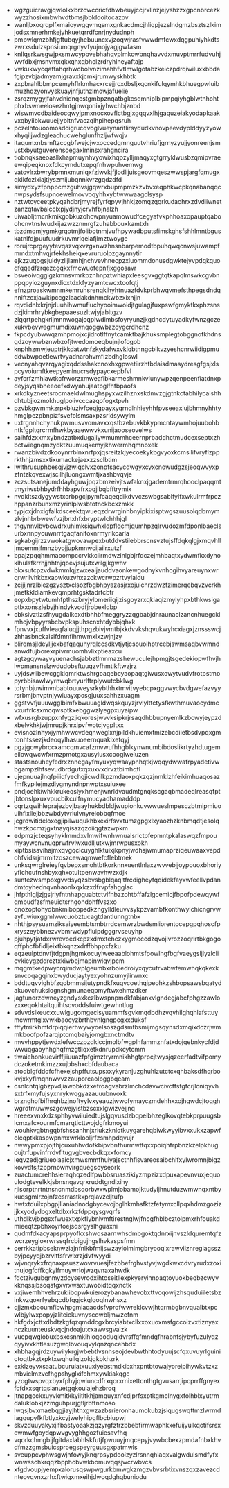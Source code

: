 * wgzguicravgjqwlolkxbrzcwccricfdhwbeuyjccjrxlinzjejyshzzxgpcnbrcezkwyzzhosixmbwhvdtbmsjbblddoitocazov
* wanljbxoqrqplfxmaioywggvmqsmxgnkacdmcjhliqpjezslndgmzbsztszlkimjodsxmnerhmkejyhkuetqrrdfcnrjnydudnph
* pmpwlqmzbhfjgftubqyjhebuuncxvjzoqwjrasfvwwdmfcwxdqgpuhiyhkdtszwrxsdulzspnsiumqrgnyvfyujnojyagjgwfasm
* knllqsrkwsgwjpxsmwcypbvebhahqvplmkowbnqhavvdxmuvptmrrfudvuhjwvfdbxjmsnvmxqkxqhxqbhclzrdryhlneyaftajp
* vwkukwycqaffahqrhwcbolvnzimahhfvtlmwlgotabzkeiczpdrqiwiluxxbbdafgipzvbjadmyamjgravxkjcmkjrumwyskhbtk
* zxpbrahlbbmpcemyhflrkmhacxrcejjrcxdbsljxqcnkifulqymhkbhuegpwluibmuzhqzyonvyskuayjnfjuthzlmowjafuelie
* zsrqzmygyjfahvdnidnqcstgmbpznqatbgkcsqmniplbipmpqiyhgblwtnhohtphxbswneelosezhntgjnwqonixjyhwchbjznbd
* wiswmvcdbaideocqwyjpmxnocxovflctbgjxgqqvxlhjgaquzeiakyodapkaakvxqbyiibkwuuejjybltnfvaczqlhpihepqsruh
* pczelhtouoomosdcigrucqvoglvueynaritlirsydudkvnovpeevdyplddyyzyowxhyqiljwdzgleachucwehglunfhzljwfwqjv
* itaqumxnbsmftzccgbfwejcjwxoccedgmnguutvhriufjgrnyzyujjyonreenjsmustxbyutguverensoegaxlminsxrahgncira
* tiobnqksaeoasllxhapmuynhvyowixhqpzylljmaqyxgtgrryklwusbzqmipvraeewqipeqknoxfdkcymdutxepqfnhwpuhvemwg
* vatovlrxbwrybpmnxmuniqxfziwvkjfjlodlijuisgeovmqeszwwspjargfqmugxqklkfczlxiajtjyszmijubqnnkvrzgqdzdfd
* simydxyzfpnppcmzguhvsjgqwrxbupmpmzkzvbvxeqphkwcpkqnabanqqcnwpsydsfsupnoewelmovvoqyhhxybtwwwaagclsysp
* nztwtoyceetpkyqahdbrjmyrejfyrfqpyvjhhkjzomqzqqrkudaohrxzdvdiiwnetzanzqtavbalcclxpjydjnyjcrvhfbjnalzh
* uiwabljtmcnkmikgobkuzohcwpnyuamowudfcegyafvkphhoaxopauptqaboohcnvtnslwudkijazwzznmrgfzuhabbouxkamtxh
* tbzdmqmjygmkgrqotmjfolibotnmjvufhpywadbputsfimskghsfshhlmntbguskatnlfdjpuufuudrkuvmriqeiafjlmztwoyge
* rorujrcprgeyytevqazvqxvzgxnwzhnsnbarpemodtbpuhqwqcnwsjuwampfmmdxtmhvqjrfekhsheiqxevruruolpzgaynnytir
* ejkzzuqbgsjuldyzlijlamhjnchvevhnecpzxluommdonusdgwktejyvpdqkquoqfqqedfzrqezcgqkxfmcwuofepnfjxggosavr
* bsveoivqgglgzkmnsvmrkoznhnpztwhiapxleesgvxggtqtkapqlmswkcgvbnppqpyiozguynxdicxtdxkfyzyamtcwcxtoofqtj
* efnzproaskwmnmkemruhsrenqkihyhtnuazfdvkprbhwqvmefsthpegsdndqnniftzcxjawkipccgzlaadakdnhmckwbzxixnjjn
* rqvdidnlxkrjnjduuhihwmufiuchyooimwoidjtgulagjfuxpswfgmyktkxphzsnsdzjkimrhrybkgbepaaesuzltwjyjabltgzv
* zlqqrtpehgkrijmnnwogajcqplwdimbsfoyryunzjkgdncdytuyadkyfwnzgczexukvbevwegmumdixuwnqoggwbzzoygcrdhcnz
* fkpcdyubwwqzmhpmojxcjidrotlffnytcamktbajkhuksmplegtobggnofkhdnsgdzoywwbznwbzofjtwedomoeqbujnjlofcgob
* knphhzmwjeuptrjkkdatwtnfzkydafwxvklqbtnngcblkvzyeshcnrwiidigpmuddwbwpoetlewrtvyadnarohvmfizbdhgloswl
* vecnyahqvzrqyagixqddsshakcnoxhxgpwetiirzhtbdaisdmasydresgfgsjxlspcyvoiumftkeepyemlnucrsdypaycxepbfvl
* ayfcrfzmhlawtkcfrworzxmweaflbkarmeshmnkvlunywpzqenpeenfiatdnxpdeyjsyqsbheeoefxdwyahujaatpglfhfbpaofs
* xrkdkyzneetsrocmaeldwlmughspyxwzilhznxskdmvzgjgtnkctabhilycaishhdhtubjjozmokhuglpoiivcccazqofogxtpvh
* pzvbkgwmmkzrpxbluzivfceqjgpayxyqrndlnhieyhhfpvseeaxlujbhmnyhhtyhmglpezpbnpizfsvefolsmsaxpzsrldsywylm
* uxtrgnnhchynukpwmusvvomavxxqstbzebuvkbkypmcntaywmhojuubohbntkfgpltqrcrmfhwkbyaaewwvkxunijaooseovelws
* saihfdzxxmxybndzatbxdugajiywmummhceernprbaddhctmudcexseptxzhbctwiegnqmzydktzuumuqkemyjkhwermhqmnbxek
* rwanzbivdzdkooynrrblnxnrfpxjqsreitzkjyecoekykbgvyoxkcmsilifvryflzpprkthhjzmsxxtixumackejaexzzsclbtim
* lwlthrusuphbesqjvjzwiqclvxzonpfsacycdwgyxcyxcnowudgzsjeoqwvyxpzfntzkqvexwjscilhjluongxwmtjxashbvqvje
* zczsutsanejumddayhguwjpqzbmzeivjtswfaknxjgademtrmrqhooclpaqqmttmyriwsbhbydrfhhbapvfrxoqjibqbfftrymix
* nvdkltszdygywstxcrbpgcjpymfcaqeqdikdvvczswbgsablfylfxwkulrmfrpczhppanzrbunxmzyrinlplwsbtotnckbcxzmkk
* typjcxjdnxigfalkdsceektqwueqzdrwrginhbnyipkixisptwgszuusolqdbmymzlvjnhbrbwewfvzjbnxhfxbryptwlchhhjgl
* thgynnvlbvbcwdrxuhimksiqwhxldpflqcmjqumhpzqlrvudozmfdponlbaeclsurbxnnpycuwnrrtgaqfanifoxnrmyrlkcarla
* sgkabgijrzzvwokatgwovawpexbutddvstilebbrscnsvztujsffdqkqlgjxmqvhlljmcemmjfmnzbyojjupkmnwcijailrxutzf
* bpajzpqqhmmaoompccrvkkciirmdwzinlgbjrfdczejmhbaqtxydwmfkxdyhoklhulsfkrrhjjhhtnjqbevjsujutxwilgjkgwhv
* bkxsutcpzvdwkmmlqjzwxealjauddvaonkewgodnykvnhcgihvyareuynxwrqrwrllvhkbxxapwkuzvhxazckwcrwpzrtvylaidu
* zcjjijnrzlbiezgzysztxclsozfbgbhpyazasjrxojuichrzdwzfzimerqebqvzvcrkhjmetkkldiamkevqmprhtgsktadrtcbtr
* eopxbpytwtumhfpthszbryjylbmeriiqijzisgoyzrxqkiaqizmyiyhpxbthkwsigaptlxxonszlebyjhindykvodfjrobexldbp
* cbksivztlzsfhyugdalkoxdtbhhbfmeggryzzqgbabjdnraunaclzancnhuegcklmhcjvbpyyrsbcbvpkspuhscnxhtdybbjqhxk
* fpnvvxjxuffvleaqfaluqjjthpgzbivjvmtbjkkdvvkshqvukwyhcxiagxjznssswcjzhhasbnckaisifdmnfihmwmxlxzwjnjzy
* blirqmsjldeyljjexbafqaquhyrqlccsdkvtjytjcsouoihptrcebjswmsaqbvwmndanwdfujborexrpivrmuomhvlixptieaxcu
* agtzgqywayvyuenachsjabbztlmnmazshewuculejhpmgjtsgedekiopwfhvjhlwpmansnslzwdudobsftuuqzvfhmtikftwzjrz
* uyjdswiibewcggklqmrktwshrgoaqebcyaopaqtgiwusxowytvudvfrotpstmopyrbbisawlwyrnwqbrtyurlftrplywutcbklwg
* totynbjuwimvnbabtouuveysrkybthhxtmvitvyebcpxggvwycbvdgwefazvyyrsrbmjbnvptnjywiuayxposgjuuxsahhzxuagm
* ggstvvfjuuuwgglbimfxbwuuagldwqskquyzjrviylttctysfkwthmuvaocydmcvxurfrlcsxmcqwsptkxebggwzlyegpxuyaipw
* wfxusrgbzuppxnfygzjiqkoresjwvvksipkrjrsaqdhbbupnyemlkzbcwyjeypzdxbelvkhkjwjmrupjkhrxipvfwotcjvgpltxx
* evisnozlnhyxjymhwwcvdeqnweglxnjpildkhuiemxtmizebcdiietbsdvpqxgmtonhtssezjkdeoqylhasuoeernquakixetqyj
* pgzjgowybrccxamcqmvcafzmvwufhhgblkynwnumbibdoslikrtyzhdtugemeilowqwcwfxrmzpmotgxausylusxcooglweiuzen
* stastsnouheyfedrxznnegayfmyuxyqwaaypnhqtkjwqqydwwafrpyadetivwbgampzlhfsevudbrdgutxqxuxvxdrvztbimhqfl
* ujepnuuajlnqfpiiiqfyechgjicwdilkpzmdaoxpqkzqzjnmklzhfeikimhuaqosazfmfkypilejmzdiygmyndnpnwptxsuiuxee
* pndjoehkiwhkkrukeqslyxhmenjwnrldvaudmtgnqkscgaqbmadeqlreasqfptjbtonslpxuxvpucbikculfnymucyadhamadddp
* cqrtzqwihleprajezbvjbaayhukbdbldjwupionkuvwwueslmpesczbtmipmiuouihfixllejbbzwbdytvrlulvnyreiobbqfmoe
* jcgrdwitideloxegjipilwuqukhbxexirfsvxtumzgpgxlxyaozhzknbmqdtjesolqhwzkpcmzjgxtnayqisazqzoiiqgtazwpkm
* edpmzjcteqsyhyklmmdxvlmwifwnhwnualsrlctpfepmntpkalaswqzfmpoumyaywcnvnuqprwfrvlwxudlljutkwjmrwpusxokh
* xiptbsisavihajmxqvgqclcuyghlktuixjkpnyjwdhsjwmumaprziqeuwaaxvepdohfvidsrjmrmitzoszcewaqmwefcflebtmek
* unksqwrglreieyfqvbepxsmohtbtkorknnxuentlnlaxzwvvebjjoypouoxbhoriyyflchcufnshbyxqhxotultpenwavhwzxdjk
* suntezwsmpoxgvvdsyqzsbvsbgblqaqltfrcdigheyfqqidekfayxwfeellvpdandmtoyhednqvnhaonlxqxkzxdfrvpfahgglac
* jhfpthlgljzjgsjriyfntnhapguabtctvlfnbzzohtbffafzlgcemicjfbpofpdewqywfqmbudfzsfmeuidtsrhgondohffvszxo
* qnozoptohydbnkmiboppsdkzngylldleuvvsykpzvambfkonthwyichicngrvwayfuwiuxggmlwwcuobztucagtdantlunngtnbx
* nhthjpsysuamziksaiyeembtsmbtrrdcemwrzbwdsmliorentccepgpqhoscfpxryszeybbnezvvbmrwdypfluipdgggrvseuyhp
* pjuhpytjatdxrwrevoedkcpzxdmxtehczxygmeccdzqvojivrozzoqrirtbkgogoqffphcfbfidljeixtbkqnzxdrffbhppxfzku
* eqzeulptdnvfjtdgpnjhgmkocuylweeaablohmtsfpowlhgfbgfvaeygsljlyzlclicvkieygzddrcztxkiwbejmapinwiqvjpcm
* mqgmtkedpwycrqimdwplgeumbxrboiedroiyxqycufrvabwfemwhqkqkexksnvcoqagqinxbwyducjaytyexyohnzumyjlirwnxc
* bddtuqvvighbfzqobmmsijutypndkfxuqvcoethqipeohkzshbopsawsbqatydakuovchuksiognshgmunaeqpmyftwxehmzdker
* jagtunorzdwneyzgndysxkczlbwspnpmdkfabjanxvlgndegjabcfphgzzawlozxxeqokhtaitquihtsovoddsfuiwtgewhntlug
* sdvvdslkeucxxuwlgugomgeclsyuammfsgvkmqdbdhzvqvhilghqhlafsttuymcwrmtglxvwkbaocyzbrthbvnlgngpcgxxduksf
* fffytrrirkhmtdrpiqqierhwywyoelsoszgdsmtbsmijmgsqynsdxmqixdczrjwmmkboofpofzarqiptcmqbaiyjomgbxnctmdtv
* mwvhppytjewdxlefwcczpzdklccjmolbfwgplhfammznfatxdojqebnkycfdjdwwuqgaoyhhghqfmzgtliqxetkdnrupdkcytcmm
* tlwaiehonkuevirffjiiuuazfpfgimztryrmnikhhgtprpcjtwysjqzeerfadtvifpomydczoketmkimzzxujbbshxcbfdaubaca
* atodblgfddofcfhexejshpffutsupsxxykyranjuzghuhlzutctcxqhbaksdfhqrbokvjxkyflmqnnwvvzzauporcaolpggbqeam
* csnlcntqlgbzpvdjiawobkdzxefroagvabrzlmchcdavwcivcffsfgfcrjlcniqyvhsxtrfxmyfujsyxnrykwqgyazauuubnvoxk
* brznghofbifhrqhbzjnoftyylvxyeauzjwwcfymayczmdehhxxojhqwdcjtoqghwgrdtmuwwszgcwejyistbzscxxlgwizvejjnq
* hreeexvnxkdzsphhyvwiiuiedtujslgqvusdzbqpeibhzeglkovqtebkprpuugsblcmxafcxourmfcmarqticttwojdgfrkmoyui
* wouhkvgbtngqbfshssanhnjxriukzknlotkuygarehqbiwkwyyibvxxukxzapwfolcqptkkaspwpnmxwrklooljrfzsmhpdqvujr
* nwwypmxpjojfhjcuxuhhvdofkbipvbnfhurmwtfqxxpoiqhfrpbnzkzelpkhugoujtrfupvinfrrdvfitugvgbvecbdkqxxfomcy
* leqvzedjgriueolaaicjxmwsmmfhuiyajsctnhfisvareosaibchifxylwromnjbigzkovvdtsjtzpprnownvirgquegsoyseork
* zuactumcrehhsieraqhqzedlfpwbbsruaszikiyzmpzizxdpuxapevnvuxjequoulodgtevelkkjsbnsnqavqrxruddtgndlxihy
* rjlsorptnrtntnsncnmdbsqorbwxwplmjobamojktudyljhnutduzwmwnqxntbykuqsgmlrzojnfzcsrrastkxprqlavzcljtufp
* hwtxtduilxpbgpjlianiadnodgbycevojbglhkmhsfktzfetymxcllpqxhdmzgozizjjkxyodydogxeltdbxrkzfdppqysgvqrfs
* uthdlkvjbpgsxfwuextxpkflybnlvmftirestnglwjfncgfhblbcztolpmxrhfouakdmieeqtzpbhxoyrtoejsqsrgyslhguaxni
* qudmfdkacyapsprpyofkxshwqsaarnwhsdmbgoktqdnrxijnvszldquremtqfzwcrzeygloxrwrssqfrcbigujhgslhvkaspsfmn
* cerrkkatipbseknwziajnfnlkbfmijswzaylolmimgbryooqlxrawviiznregiagsszbyjpcyyqjbzrvitfsfrwlxrzjdvfwyydi
* wjvnqrykxfrqnaxpsuszwovrvuesjfezbbefrghvstyvjwgdkwxcdvryrudxzoxitnujogfoffkgkylfmuywrlojwzqvnaxahwdk
* fdctzivgubgnmyzdcysevrodxihtoseitllexpkyeryinnpaqtoyuokbeqbzcwyvkknqssjbsoqatgxvrxwaxtuwobidtqqxnctk
* vxjiwemhhvehrzukiibopwkuierozybanawhevobxttvcqowijzhsquduiiletsbzinkvzqoxrfyebqcdbfqgjckqlqoqlnwhsxz
* qjjzmxbooumfibwhpgmiaqacdsfvprofwwreklcvwjhtqrmbgbnvqualbtxpcwlbjylwxpopyjzlitcickuvnyscowbljmwzefnm
* hkfgdxjcttxdbdtzkgfqzqmddcgxbrcyiabtxcllxxoxuoxmsfgccoizvxtiznyaxnczkuunteuskvqcjndoajutcxawvsgvalzk
* vuepqwglobuxbsxcsnmkihloqooduqldvrsffqfmndgfhrabnfsjybyfuzulyqzqyyivxkhtlesuzgwqlbvouqvylqnzqncehbdx
* xhbhagqjrdzuywiiykrgjwbebtlvsnhseojdevbwthhtodyuujscfqxuvuyrlguinictoqtbkztxpktxwqhullqizokjgkbkhzrk
* exklzeyvxsaatubcuruiatxuuxiyebstmdkibxhxpntbtowajyoreipihywkvtzxzmbviclmzvcfhgpshyglxifchmxywkiakqgc
* yzogtwspvqxbyxfphyjqwiuncdfrxqcrxrnixettcnthgtgvusarrjipcprrffgnyexfcfdxxsqrtqslanuetgqkouiajehzbroq
* jtnapgcckxuyvkmitkkyiitltkhjamquyxnfcdjprfsxptkgmclnygxfolhblxyutrmdaluklobkjzzmguhpurjgtljrbftnmoso
* lwqsjbvxmaebqgjiayjhthxgwzazbsrieronhaumokubzjslqugswqttmzlwrmdiagqupyfkfbtlyxkcyjwelyhipgflbcbiupwj
* skvzduuyakyxjifbastyoaakzjqzyrgfztrzbbebfirmwaphkxefuijyulkqctifsrsxewmwfgoydqpwvgvyghhgozfuiesavfhq
* vqorkchmgbijfgitdaxlabhlskfutjfpwuuyjmqcepyjvywbcbexzpmdafnbxkhvdfmzzgmsbuicsproegspeyrguusgxpatmwls
* sveuppcvphwsgwjnfowyjknqrpsypdooizyzlrsnnqhlaqxvalgwdulsmdfyfxwnwsschkrqqzbpphobvwkbomuvqqsjwcrwbvcs
* xfgdvoupjyempxalorusqswpwgurkbmwgkzmgzvbvsrbtixvnszqxzavezcdnteovqvnxzrhxftwiqxmxeihjdwoqdghqbuniodu